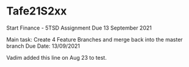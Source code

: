 # Tafe21S2xx
Start Finance - 5TSD Assignment
Due 13 September 2021

Main task: Create 4 Feature Branches and merge back into the master branch
Due Date: 13/09/2021

Vadim added this line on Aug 23 to test.